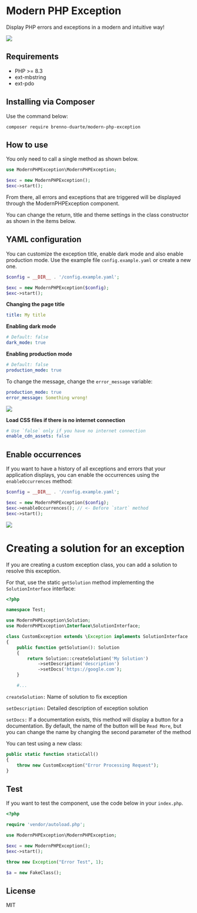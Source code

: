 # Modern PHP Exception

Display PHP errors and exceptions in a modern and intuitive way!

<img src="https://res.cloudinary.com/bdlsltfmk/image/upload/v1704731088/index_yknhye.png">

## Requirements

* PHP >= 8.3
* ext-mbstring
* ext-pdo

## Installing via Composer

Use the command below:

```
composer require brenno-duarte/modern-php-exception
```

## How to use

You only need to call a single method as shown below.

```php
use ModernPHPException\ModernPHPException;

$exc = new ModernPHPException();
$exc->start();
```

From there, all errors and exceptions that are triggered will be displayed through the ModernPHPException component.

You can change the return, title and theme settings in the class constructor as shown in the items below.

## YAML configuration

You can customize the exception title, enable dark mode and also enable production mode. Use the example file `config.example.yaml` or create a new one.

```php
$config = __DIR__ . '/config.example.yaml';

$exc = new ModernPHPException($config);
$exc->start();
```

**Changing the page title**

```yaml
title: My title
```

**Enabling dark mode**

```yaml
# Default: false
dark_mode: true
```

**Enabling production mode**

```yaml
# Default: false
production_mode: true
```

To change the message, change the `error_message` variable:

```yaml
production_mode: true
error_message: Something wrong!
```

<img src="https://res.cloudinary.com/bdlsltfmk/image/upload/v1651412180/production-mode_zajewg.png">

**Load CSS files if there is no internet connection**

```yaml
# Use `false` only if you have no internet connection
enable_cdn_assets: false
```

## Enable occurrences

If you want to have a history of all exceptions and errors that your application displays, you can enable the occurrences using the `enableOccurrences` method:

```php
$config = __DIR__ . '/config.example.yaml';

$exc = new ModernPHPException($config);
$exc->enableOccurrences(); // <- Before `start` method
$exc->start();
```

<img src="https://res.cloudinary.com/bdlsltfmk/image/upload/v1704730870/occurrences_nvdmbe.png">

# Creating a solution for an exception

If you are creating a custom exception class, you can add a solution to resolve this exception.

For that, use the static `getSolution` method implementing the `SolutionInterface` interface:

```php
<?php

namespace Test;

use ModernPHPException\Solution;
use ModernPHPException\Interface\SolutionInterface;

class CustomException extends \Exception implements SolutionInterface
{
    public function getSolution(): Solution
    {
        return Solution::createSolution('My Solution')
            ->setDescription('description')
            ->setDocs('https://google.com');
    }

    #...
```

``createSolution:`` Name of solution to fix exception

``setDescription:`` Detailed description of exception solution

``setDocs:`` If a documentation exists, this method will display a button for a documentation. By default, the name of the button will be `Read More`, but you can change the name by changing the second parameter of the method

You can test using a new class:

```php
public static function staticCall()
{
    throw new CustomException("Error Processing Request");
}
```

## Test

If you want to test the component, use the code below in your `index.php`.

```php
<?php

require 'vendor/autoload.php';

use ModernPHPException\ModernPHPException;

$exc = new ModernPHPException();
$exc->start();

throw new Exception("Error Test", 1);

$a = new FakeClass();
```

## License

MIT
